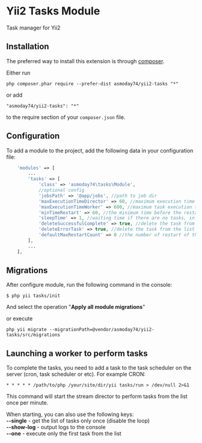 Yii2 Tasks Module
=================
Task manager for Yii2

Installation
------------

The preferred way to install this extension is through [composer](https://getcomposer.org/download/).

Either run

```
php composer.phar require --prefer-dist asmoday74/yii2-tasks "*"
```

or add

```
"asmoday74/yii2-tasks": "*"
```

to the require section of your `composer.json` file.

Configuration
------------

To add a module to the project, add the following data in your configuration file:
```php
    'modules' => [
        ...
        'tasks' => [
            'class' => 'asmoday74\tasks\Module',
            //optional config
            'jobsPath' => '@app/jobs', //path to job dir
            'maxExecutionTimeDirector' => 60, //maximum execution time of the director of the tasks
            'maxExecutionTimeWorker' => 600, //maximum task execution time. This value has priority in relation to the value established in the task itself.
            'minTimeRestart' => 60, //the minimum time before the restart of an erroneous task
            'sleepTime' => 1, //waiting time if there are no tasks, in seconds
            'deleteSuccessfulComplete' => true, //delete the task from the list after successful execution
            'deleteErrorTask' => true, //delete the task from the list after the end of attempts to execute
            'defaultMaxRestartCount' => 0 //the number of restart of the default task in case of error. 0 - endlessly
        ],
        ...
    ],

```
Migrations
------------

After configure module, run the following command in the console:

`$ php yii tasks/init`

And select the operation "**Apply all module migrations**"

or execute

```
php yii migrate --migrationPath=@vendor/asmoday74/yii2-tasks/src/migrations
```
Launching a worker to perform tasks
------------
To complete the tasks, you need to add a task to the task scheduler on the server (cron, task scheduler or etc). For example CRON:
```cronexp
* * * * * /path/to/php /your/site/dir/yii tasks/run > /dev/null 2>&1
```
This command will start the stream director to perform tasks from the list once per minute.

When starting, you can also use the following keys:  
**--single** - get the list of tasks only once (disable the loop)  
**--show-log** - output logs to the console  
**--one** - execute only the first task from the list